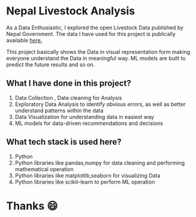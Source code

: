 
# Nepal Livestock Analysis

As a Data Enthusiastic, I explored the open Livestock Data published by Nepal Government. The data I have used for this project is publically available [here.](https://opendatanepal.com/dataset?organization=ministry-of-livestock-development&category=Agriculture)

 This project basically shows the Data in visual representation form making everyone understand the Data in meaningful way.
 ML models are built to predict the future results and so on.

 ## What I have done in this project?
 1) Data Collection , Data cleaning for Analysis
 2) Exploratory Data Analysis to identify obvious errors, as well as better understand patterns within the data
 3) Data Visualization for understanding data in easiest way
 4) ML models for data-driven recommendations and decisions

 ## What tech stack is used here?
 1) Python 
 2) Python libraries like pandas,numpy for data cleaning and performing mathematical operation
 3) Python libraries like matplotlib,seaborn for visualizing Data
 4) Python libraries like scikit-learn to perform ML operation

 # Thanks 😄

